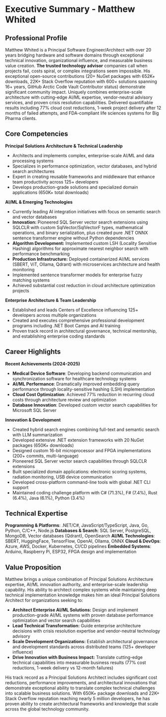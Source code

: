 # Executive Summary - Matthew Whited

## Professional Profile

Matthew Whited is a Principal Software Engineer/Architect with over 20 years bridging hardware and software domains through exceptional technical innovation, organizational influence, and measurable business value creation. **The trusted technology advisor** companies call when projects fail, costs spiral, or complex integrations seem impossible. His exceptional open-source contributions (20+ NuGet packages with 652K+ downloads, 22K+ Stack Overflow reputation with 600+ solutions spanning 16+ years, GitHub Arctic Code Vault Contributor status) demonstrate significant community impact. Uniquely combines enterprise-scale architecture with cutting-edge AI/ML expertise, vendor-neutral advisory services, and proven crisis resolution capabilities. Delivered quantifiable results including 77% cloud cost reductions, 1-week project delivery after 12 months of failed attempts, and FDA-compliant life sciences systems for Big Pharma clients.

## Core Competencies

**Principal Solutions Architecture & Technical Leadership**
- Architects and implements complex, enterprise-scale AI/ML and data processing systems
- Specializes in performance optimization, vector databases, and hybrid search architectures  
- Expert in creating reusable frameworks and middleware that enhance team productivity across 125+ developers
- Develops production-grade solutions and specialized domain applications (650K+ total downloads)

**AI/ML & Emerging Technologies**
- Currently leading AI integration initiatives with focus on semantic search and vector databases
- **Innovation:** Pioneered SQL Server vector search extensions using SQLCLR with custom SqlVector/SqlVectorF types, mathematical operations, and binary serialization, plus created pure .NET ONNX sentence transformer engine without Python dependencies
- **Algorithm Development:** Implemented custom LSH (Locality Sensitive Hashing) algorithms for approximate nearest neighbor search with performance benchmarking
- **Production Infrastructure:** Deployed containerized AI/ML services (SBERT, ViT, Ollama, Qdrant) with microservices architecture and health monitoring
- Implemented sentence transformer models for enterprise fuzzy matching systems
- Achieved substantial cost reduction in cloud architecture optimization projects

**Enterprise Architecture & Team Leadership**
- Established and leads Centers of Excellence influencing 125+ developers across multiple organizations
- Created and executes comprehensive professional development programs including .NET Boot Camps and AI training
- Proven track record in architectural governance, technical mentorship, and establishing enterprise coding standards

## Career Highlights

**Recent Achievements (2024-2025)**
- **Medical Device Software**: Developing backend communication and synchronization software for healthcare technology systems
- **AI/ML Performance**: Dramatically improved embedding query performance through locality-sensitive hashing (LSH) implementation
- **Cloud Cost Optimization**: Achieved 77% reduction in recurring cloud costs through architecture review and optimization
- **Database Innovation**: Developed custom vector search capabilities for Microsoft SQL Server

**Innovation & Development**
- Created hybrid search engines combining full-text and semantic search with LLM summarization
- Developed extensive .NET extension frameworks with 20 NuGet packages (650K+ downloads)
- Designed custom 16-bit microprocessor and FPGA implementations (200+ commits, multi-language)
- Pioneered SQL Server vector search capabilities through SQLCLR extensions
- Built specialized domain applications: electronic scoring systems, radiation monitoring, USB device communication
- Developed cross-platform command-line tools with global .NET CLI support
- Maintained coding challenge platform with C# (71.3%), F# (7.4%), Rust (6.4%), Java (6.1%), Python (3.4%)

## Technical Expertise

**Programming & Platforms**: .NET/C#, JavaScript/TypeScript, Java, Go, Python, C/C++, Node.js
**Databases & Search**: SQL Server, PostgreSQL, MongoDB, Vector databases (Qdrant), OpenSearch
**AI/ML Technologies**: SBERT, HuggingFace, TensorFlow, OpenAI, Ollama, ONNX
**Cloud & DevOps**: Azure, AWS, Docker, Kubernetes, CI/CD pipelines
**Embedded Systems**: Arduino, Raspberry Pi, ESP32, FPGA design and implementation

## Value Proposition

Matthew brings a unique combination of Principal Solutions Architecture expertise, AI/ML innovation authority, and enterprise-scale leadership capability. His ability to architect complex systems while maintaining deep technical implementation knowledge makes him an ideal Principal Solutions Architect for organizations seeking to:

- **Architect Enterprise AI/ML Solutions:** Design and implement production-grade AI/ML systems with proven database performance optimization and vector search capabilities
- **Lead Technical Transformation:** Guide enterprise architecture decisions with crisis resolution expertise and vendor-neutral technology advisory
- **Scale Development Organizations:** Establish architectural governance and development standards across distributed teams (125+ developer influence)
- **Drive Innovation with Business Impact:** Translate cutting-edge technical capabilities into measurable business results (77% cost reductions, 1-week delivery vs 12-month failures)

His track record as a Principal Solutions Architect includes significant cost reductions, performance improvements, and architectural innovations that demonstrate exceptional ability to translate complex technical challenges into scalable business solutions. With 650K+ package downloads and 22K+ Stack Overflow reputation reaching nearly 5 million developers, he has proven ability to create architectural frameworks and knowledge that scale across the global technology community.